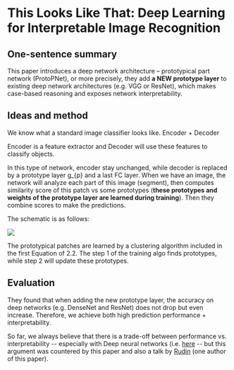 # This Looks Like That: Deep Learning for Interpretable Image Recognition

## One-sentence summary
This paper introduces a deep network architecture – prototypical part network (ProtoPNet), or more precisely, they add **a NEW prototype layer** to existing deep network architectures (e.g. VGG or ResNet), which makes case-based reasoning and exposes network interpretability.

## Ideas and method
We know what a standard image classifier looks like. Encoder + Decoder

Encoder is a feature extractor and Decoder will use these features to classify objects.

In this type of network, encoder stay unchanged, while decoder is replaced by a prototype layer g_{p} and a last FC layer. When we have an image, the network will analyze each part of this image (segment), then computes similarity score of this patch vs some prototypes (**these prototypes and weights of the prototype layer are learned during training**). Then they combine scores to make the predictions.

The schematic is as follows:

![](https://github.com/luulinh90s/paper-review-interpretable-machine-learning/blob/master/images/protoPNET.png)


The prototypical patches are learned by a clustering algorithm included in the first Equation of 2.2. The step 1 of the training algo finds prototypes, while step 2 will update these prototypes.


## Evaluation
They found that when adding the new prototype layer, the accuracy on deep networks (e.g. DenseNet and ResNet) does not drop but even increase. Therefore, we achieve both high prediction performance + interpretability.

So far, we always believe that there is a trade-off between performance vs. interpretability -- especially with Deep neural networks (i.e. [here](https://medium.com/@erdemkalayci/the-tradeoff-in-machine-learning-accuracy-vs-explainability-fbb13914fde2) -- but this argument was countered by this paper and also a talk by [Rudin](https://www.youtube.com/watch?v=sl78EgrT4TY) (one author of this paper).